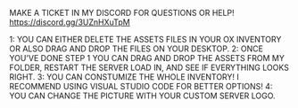 MAKE A TICKET IN MY DISCORD FOR QUESTIONS OR HELP! https://discord.gg/3UZnHXuTpM

1: YOU CAN EITHER DELETE THE ASSETS FILES IN YOUR OX INVENTORY OR ALSO DRAG AND DROP THE FILES ON YOUR DESKTOP.
2: ONCE YOU'VE DONE STEP 1 YOU CAN DRAG AND DROP THE ASSETS FROM MY FOLDER, RESTART THE SERVER LOAD IN, AND SEE IF EVERYTHING LOOKS RIGHT.
3: YOU CAN CONSTUMIZE THE WHOLE INVENTORY! I RECOMMEND USING VISUAL STUDIO CODE FOR BETTER OPTIONS! 
4: YOU CAN CHANGE THE PICTURE WITH YOUR CUSTOM SERVER LOGO.

